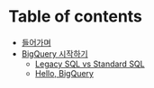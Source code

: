 # Table of contents

* [들어가며](README.md)
* [BigQuery 시작하기](bigquery/README.md)
  * [Legacy SQL vs Standard SQL](bigquery/legacy-sql-vs-standard-sql.md)
  * [Hello, BigQuery](bigquery/hello-bigquery.md)
